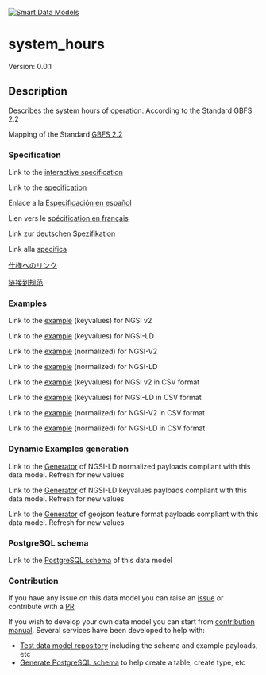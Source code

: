 [![Smart Data Models](https://smartdatamodels.org/wp-content/uploads/2022/01/SmartDataModels_logo.png "Logo")](https://smartdatamodels.org)
# system_hours
Version: 0.0.1

## Description 

Describes the system hours of operation. According to the Standard GBFS 2.2

Mapping of the Standard [GBFS 2.2](https://github.com/NABSA/gbfs/blob/v2.2/gbfs.md)
### Specification

Link to the [interactive specification](https://swagger.lab.fiware.org/?url=https://smart-data-models.github.io/dataModel.GBFS/system_hours/swagger.yaml)

Link to the [specification](https://github.com/smart-data-models/dataModel.GBFS/blob/master/system_hours/doc/spec.md)

Enlace a la [Especificación en español](https://github.com/smart-data-models/dataModel.GBFS/blob/master/system_hours/doc/spec_ES.md)

Lien vers le [spécification en français](https://github.com/smart-data-models/dataModel.GBFS/blob/master/system_hours/doc/spec_FR.md)

Link zur [deutschen Spezifikation](https://github.com/smart-data-models/dataModel.GBFS/blob/master/system_hours/doc/spec_DE.md)

Link alla [specifica](https://github.com/smart-data-models/dataModel.GBFS/blob/master/system_hours/doc/spec_IT.md)

[仕様へのリンク](https://github.com/smart-data-models/dataModel.GBFS/blob/master/system_hours/doc/spec_JA.md)

[链接到规范](https://github.com/smart-data-models/dataModel.GBFS/blob/master/system_hours/doc/spec_ZH.md)
### Examples

Link to the [example](https://smart-data-models.github.io/dataModel.GBFS/system_hours/examples/example.json) (keyvalues) for NGSI v2

Link to the [example](https://smart-data-models.github.io/dataModel.GBFS/system_hours/examples/example.jsonld) (keyvalues) for NGSI-LD

Link to the [example](https://smart-data-models.github.io/dataModel.GBFS/system_hours/examples/example-normalized.json) (normalized) for NGSI-V2

Link to the [example](https://smart-data-models.github.io/dataModel.GBFS/system_hours/examples/example-normalized.jsonld) (normalized) for NGSI-LD

Link to the [example](https://smart-data-models.github.io/dataModel.GBFS/system_hours/examples/example.json.csv) (keyvalues) for NGSI v2 in CSV format

Link to the [example](https://smart-data-models.github.io/dataModel.GBFS/system_hours/examples/example.jsonld.csv) (keyvalues) for NGSI-LD in CSV format

Link to the [example](https://smart-data-models.github.io/dataModel.GBFS/system_hours/examples/example-normalized.json.csv) (normalized) for NGSI-V2 in CSV format

Link to the [example](https://smart-data-models.github.io/dataModel.GBFS/system_hours/examples/example-normalized.jsonld.csv) (normalized) for NGSI-LD in CSV format
### Dynamic Examples generation

Link to the [Generator](https://smartdatamodels.org/extra/ngsi-ld_generator.php?schemaUrl=https://raw.githubusercontent.com/smart-data-models/dataModel.GBFS/master/system_hours/schema.json&email=info@smartdatamodels.org) of NGSI-LD normalized payloads compliant with this data model. Refresh for new values

Link to the [Generator](https://smartdatamodels.org/extra/ngsi-ld_generator_keyvalues.php?schemaUrl=https://raw.githubusercontent.com/smart-data-models/dataModel.GBFS/master/system_hours/schema.json&email=info@smartdatamodels.org) of NGSI-LD keyvalues payloads compliant with this data model. Refresh for new values

Link to the [Generator](https://smartdatamodels.org/extra/geojson_features_generator.php?schemaUrl=https://raw.githubusercontent.com/smart-data-models/dataModel.GBFS/master/system_hours/schema.json&email=info@smartdatamodels.org) of geojson feature format payloads compliant with this data model. Refresh for new values
### PostgreSQL schema

Link to the [PostgreSQL schema](https://smart-data-models.github.io/dataModel.GBFS/system_hours/schema.sql) of this data model
### Contribution

 If you have any issue on this data model you can raise an [issue](https://github.com/smart-data-models/dataModel.GBFS/issues)  or contribute with a [PR](https://github.com/smart-data-models/dataModel.GBFS/pulls)

 If you wish to develop your own data model you can start from [contribution manual](https://bit.ly/contribution_manual). Several services have been developed to help with: 
 - [Test data model repository](https://smartdatamodels.org/index.php/data-models-contribution-api/) including the schema and example payloads, etc
 - [Generate PostgreSQL schema](https://smartdatamodels.org/index.php/sql-service/) to help create a table, create type, etc